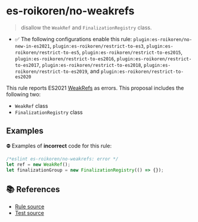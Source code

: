 # es-roikoren/no-weakrefs
> disallow the `WeakRef` and `FinalizationRegistry` class.

- ✅ The following configurations enable this rule: `plugin:es-roikoren/no-new-in-es2021`, `plugin:es-roikoren/restrict-to-es3`, `plugin:es-roikoren/restrict-to-es5`, `plugin:es-roikoren/restrict-to-es2015`, `plugin:es-roikoren/restrict-to-es2016`, `plugin:es-roikoren/restrict-to-es2017`, `plugin:es-roikoren/restrict-to-es2018`, `plugin:es-roikoren/restrict-to-es2019`, and `plugin:es-roikoren/restrict-to-es2020`

This rule reports ES2021 [WeakRefs](https://github.com/tc39/proposal-weakrefs) as errors.
This proposal includes the following two:

- `WeakRef` class
- `FinalizationRegistry` class

## Examples

⛔ Examples of **incorrect** code for this rule:

```js
/*eslint es-roikoren/no-weakrefs: error */
let ref = new WeakRef();
let finalizationGroup = new FinalizationRegistry(() => {});
```

## 📚 References

- [Rule source](https://github.com/roikoren755/eslint-plugin-es/blob/v2.0.6/src/rules/no-weakrefs.ts)
- [Test source](https://github.com/roikoren755/eslint-plugin-es/blob/v2.0.6/tests/src/rules/no-weakrefs.ts)
